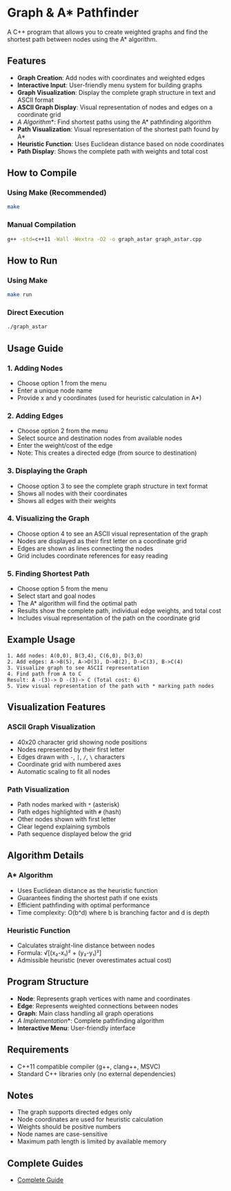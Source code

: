 # Graph & A* Pathfinder

A C++ program that allows you to create weighted graphs and find the shortest path between nodes using the A* algorithm.

## Features

- **Graph Creation**: Add nodes with coordinates and weighted edges
- **Interactive Input**: User-friendly menu system for building graphs
- **Graph Visualization**: Display the complete graph structure in text and ASCII format
- **ASCII Graph Display**: Visual representation of nodes and edges on a coordinate grid
- **A* Algorithm**: Find shortest paths using the A* pathfinding algorithm
- **Path Visualization**: Visual representation of the shortest path found by A*
- **Heuristic Function**: Uses Euclidean distance based on node coordinates
- **Path Display**: Shows the complete path with weights and total cost

## How to Compile

### Using Make (Recommended)
```bash
make
```

### Manual Compilation
```bash
g++ -std=c++11 -Wall -Wextra -O2 -o graph_astar graph_astar.cpp
```

## How to Run

### Using Make
```bash
make run
```

### Direct Execution
```bash
./graph_astar
```

## Usage Guide

### 1. Adding Nodes
- Choose option 1 from the menu
- Enter a unique node name
- Provide x and y coordinates (used for heuristic calculation in A*)

### 2. Adding Edges
- Choose option 2 from the menu  
- Select source and destination nodes from available nodes
- Enter the weight/cost of the edge
- Note: This creates a directed edge (from source to destination)

### 3. Displaying the Graph
- Choose option 3 to see the complete graph structure in text format
- Shows all nodes with their coordinates
- Shows all edges with their weights

### 4. Visualizing the Graph
- Choose option 4 to see an ASCII visual representation of the graph
- Nodes are displayed as their first letter on a coordinate grid
- Edges are shown as lines connecting the nodes
- Grid includes coordinate references for easy reading

### 5. Finding Shortest Path
- Choose option 5 from the menu
- Select start and goal nodes
- The A* algorithm will find the optimal path
- Results show the complete path, individual edge weights, and total cost
- Includes visual representation of the path on the coordinate grid

## Example Usage

```
1. Add nodes: A(0,0), B(3,4), C(6,0), D(3,0)
2. Add edges: A->B(5), A->D(3), D->B(2), D->C(3), B->C(4)
3. Visualize graph to see ASCII representation
4. Find path from A to C
Result: A -(3)-> D -(3)-> C (Total cost: 6)
5. View visual representation of the path with * marking path nodes
```

## Visualization Features

### ASCII Graph Visualization
- 40x20 character grid showing node positions
- Nodes represented by their first letter
- Edges drawn with `-`, `|`, `/`, `\` characters
- Coordinate grid with numbered axes
- Automatic scaling to fit all nodes

### Path Visualization
- Path nodes marked with `*` (asterisk)
- Path edges highlighted with `#` (hash)
- Other nodes shown with first letter
- Clear legend explaining symbols
- Path sequence displayed below the grid

## Algorithm Details

### A* Algorithm
- Uses Euclidean distance as the heuristic function
- Guarantees finding the shortest path if one exists
- Efficient pathfinding with optimal performance
- Time complexity: O(b^d) where b is branching factor and d is depth

### Heuristic Function
- Calculates straight-line distance between nodes
- Formula: √[(x₂-x₁)² + (y₂-y₁)²]
- Admissible heuristic (never overestimates actual cost)

## Program Structure

- **Node**: Represents graph vertices with name and coordinates
- **Edge**: Represents weighted connections between nodes  
- **Graph**: Main class handling all graph operations
- **A* Implementation**: Complete pathfinding algorithm
- **Interactive Menu**: User-friendly interface

## Requirements

- C++11 compatible compiler (g++, clang++, MSVC)
- Standard C++ libraries only (no external dependencies)

## Notes

- The graph supports directed edges only
- Node coordinates are used for heuristic calculation
- Weights should be positive numbers
- Node names are case-sensitive
- Maximum path length is limited by available memory

## Complete Guides

- [Complete Guide](complete_guide.md)
